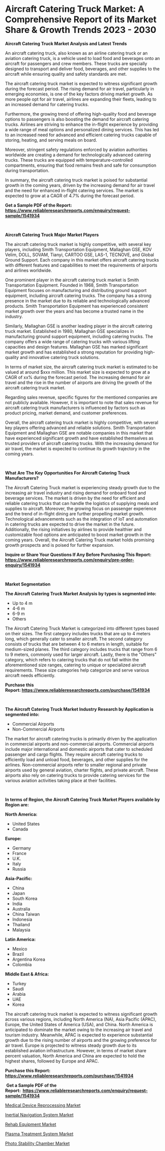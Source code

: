 <p><h1>Aircraft Catering Truck Market: A Comprehensive Report of its Market Share & Growth Trends 2023 - 2030</h1></p><p><strong>Aircraft Catering Truck Market Analysis and Latest Trends</strong></p>
<p><p>An aircraft catering truck, also known as an airline catering truck or an aviation catering truck, is a vehicle used to load food and beverages onto an aircraft for passengers and crew members. These trucks are specially designed to transport and deliver food, beverages, and other supplies to the aircraft while ensuring quality and safety standards are met.</p><p>The aircraft catering truck market is expected to witness significant growth during the forecast period. The rising demand for air travel, particularly in emerging economies, is one of the key factors driving market growth. As more people opt for air travel, airlines are expanding their fleets, leading to an increased demand for catering trucks.</p><p>Furthermore, the growing trend of offering high-quality food and beverage options to passengers is also boosting the demand for aircraft catering trucks. Airlines are striving to enhance the in-flight experience by providing a wide range of meal options and personalized dining services. This has led to an increased need for advanced and efficient catering trucks capable of storing, heating, and serving meals on board.</p><p>Moreover, stringent safety regulations enforced by aviation authorities worldwide are creating a demand for technologically advanced catering trucks. These trucks are equipped with temperature-controlled compartments, ensuring that food remains fresh and safe for consumption during transportation.</p><p>In summary, the aircraft catering truck market is poised for substantial growth in the coming years, driven by the increasing demand for air travel and the need for enhanced in-flight catering services. The market is expected to grow at a CAGR of 4.7% during the forecast period.</p></p>
<p><strong>Get a Sample PDF of the Report:&nbsp; <a href="https://www.reliableresearchreports.com/enquiry/request-sample/1541934">https://www.reliableresearchreports.com/enquiry/request-sample/1541934</a></strong></p>
<p>&nbsp;</p>
<p><strong>Aircraft Catering Truck Major Market Players</strong></p>
<p><p>The aircraft catering truck market is highly competitive, with several key players, including Smith Transportation Equipment, Mallaghan GSE, KOV Velim, DOLL, SOVAM, Tianyi, CARTOO GSE, LAS-1, TECNOVE, and Global Ground Support. Each company in this market offers aircraft catering trucks with different features and capabilities to meet the requirements of airports and airlines worldwide.</p><p>One prominent player in the aircraft catering truck market is Smith Transportation Equipment. Founded in 1968, Smith Transportation Equipment focuses on manufacturing and distributing ground support equipment, including aircraft catering trucks. The company has a strong presence in the market due to its reliable and technologically advanced products. Smith Transportation Equipment has experienced consistent market growth over the years and has become a trusted name in the industry.</p><p>Similarly, Mallaghan GSE is another leading player in the aircraft catering truck market. Established in 1980, Mallaghan GSE specializes in manufacturing ground support equipment, including catering trucks. The company offers a wide range of catering trucks with various lifting capacities and design features. Mallaghan GSE has marked significant market growth and has established a strong reputation for providing high-quality and innovative catering truck solutions.</p><p>In terms of market size, the aircraft catering truck market is estimated to be valued at around $xxx million. This market size is expected to grow at a CAGR of xx% during the forecast period. The increasing demand for air travel and the rise in the number of airports are driving the growth of the aircraft catering truck market.</p><p>Regarding sales revenue, specific figures for the mentioned companies are not publicly available. However, it is important to note that sales revenue for aircraft catering truck manufacturers is influenced by factors such as product pricing, market demand, and customer preferences.</p><p>Overall, the aircraft catering truck market is highly competitive, with several key players offering advanced and reliable solutions. Smith Transportation Equipment and Mallaghan GSE are notable companies in this market that have experienced significant growth and have established themselves as trusted providers of aircraft catering trucks. With the increasing demand for air travel, the market is expected to continue its growth trajectory in the coming years.</p></p>
<p>&nbsp;</p>
<p><strong>What Are The Key Opportunities For Aircraft Catering Truck Manufacturers?</strong></p>
<p><p>The Aircraft Catering Truck market is experiencing steady growth due to the increasing air travel industry and rising demand for onboard food and beverage services. The market is driven by the need for efficient and reliable catering trucks that can handle the logistics of supplying meals and supplies to aircraft. Moreover, the growing focus on passenger experience and the trend of in-flight dining are further propelling market growth. Technological advancements such as the integration of IoT and automation in catering trucks are expected to drive the market in the future. Additionally, the rising initiatives by airlines to provide healthier and customizable food options are anticipated to boost market growth in the coming years. Overall, the Aircraft Catering Truck market holds promising growth prospects and is poised for further expansion.</p></p>
<p><strong>Inquire or Share Your Questions If Any Before Purchasing This Report: <a href="https://www.reliableresearchreports.com/enquiry/pre-order-enquiry/1541934">https://www.reliableresearchreports.com/enquiry/pre-order-enquiry/1541934</a></strong></p>
<p>&nbsp;</p>
<p><strong>Market Segmentation</strong></p>
<p><strong>The Aircraft Catering Truck Market Analysis by types is segmented into:</strong></p>
<p><ul><li>Up to 4 m</li><li>4-6 m</li><li>6-9 m</li><li>Others</li></ul></p>
<p><p>The Aircraft Catering Truck Market is categorized into different types based on their sizes. The first category includes trucks that are up to 4 meters long, which generally cater to smaller aircraft. The second category consists of trucks that are between 4 to 6 meters in length, suitable for medium-sized planes. The third category includes trucks that range from 6 to 9 meters, commonly used for larger aircraft. Lastly, there is the "Others" category, which refers to catering trucks that do not fall within the aforementioned size ranges, catering to unique or specialized aircraft requirements. These size categories help categorize and serve various aircraft needs efficiently.</p></p>
<p><strong>Purchase this Report:&nbsp;<a href="https://www.reliableresearchreports.com/purchase/1541934">https://www.reliableresearchreports.com/purchase/1541934</a></strong></p>
<p>&nbsp;</p>
<p><strong>The Aircraft Catering Truck Market Industry Research by Application is segmented into:</strong></p>
<p><ul><li>Commercial Airports</li><li>Non-Commercial Airports</li></ul></p>
<p><p>The market for aircraft catering trucks is primarily driven by the application in commercial airports and non-commercial airports. Commercial airports include major international and domestic airports that cater to scheduled passenger and cargo flights. They require aircraft catering trucks to efficiently load and unload food, beverages, and other supplies for the airlines. Non-commercial airports refer to smaller regional and private airports used by general aviation, charter flights, and private aircraft. These airports also rely on catering trucks to provide catering services for the various aviation activities taking place at their facilities.</p></p>
<p>&nbsp;</p>
<p><strong>In terms of Region, the Aircraft Catering Truck Market Players available by Region are:</strong></p>
<p>
    <p> <strong> North America: </strong>
        <ul>
            <li>United States</li>
            <li>Canada</li>
        </ul>
        </p> 
    <p> <strong> Europe: </strong>
        <ul>
            <li>Germany</li>
            <li>France</li>
            <li>U.K.</li>
            <li>Italy</li>
            <li>Russia</li>
        </ul>
        </p> 
    <p> <strong> Asia-Pacific: </strong>
        <ul>
            <li>China</li>
            <li>Japan</li>
            <li>South Korea</li>
            <li>India</li>
            <li>Australia</li>
            <li>China Taiwan</li>
            <li>Indonesia</li>
            <li>Thailand</li>
            <li>Malaysia</li>
        </ul>
        </p> 
    <p> <strong> Latin America: </strong>
        <ul>
            <li>Mexico</li>
            <li>Brazil</li>
            <li>Argentina Korea</li>
            <li>Colombia</li>
        </ul>
        </p> 
    <p> <strong> Middle East & Africa: </strong>
        <ul>
            <li>Turkey</li>
            <li>Saudi</li>
            <li>Arabia</li>
            <li>UAE</li>
            <li>Korea</li>
        </ul>
    </p>
    </p>
<p><p>The aircraft catering truck market is expected to witness significant growth across various regions, including North America (NA), Asia Pacific (APAC), Europe, the United States of America (USA), and China. North America is anticipated to dominate the market owing to the increasing air travel and tourism industry. Meanwhile, APAC is expected to experience substantial growth due to the rising number of airports and the growing preference for air travel. Europe is projected to witness steady growth due to its established aviation infrastructure. However, in terms of market share percent valuation, North America and China are expected to hold the highest shares, followed by Europe and APAC.</p></p>
<p><strong>Purchase this Report: <a href="https://www.reliableresearchreports.com/purchase/1541934">https://www.reliableresearchreports.com/purchase/1541934</a></strong></p>
<p>&nbsp;<strong>Get a Sample PDF of the Report:&nbsp;&nbsp;<a href="https://www.reliableresearchreports.com/enquiry/request-sample/1541934">https://www.reliableresearchreports.com/enquiry/request-sample/1541934</a></strong></p>
<p><strong></strong></p>
<p><p><a href="https://www.linkedin.com/pulse/medical-device-reprocessing-market-insights-players-forecast-zmyoe/">Medical Device Reprocessing Market</a></p><p><a href="https://www.linkedin.com/pulse/inertial-navigation-system-market-size-2023-2030-global-qxzfe/">Inertial Navigation System Market</a></p><p><a href="https://www.linkedin.com/pulse/rehab-equipment-market-research-report-provides-thorough-9a0me/">Rehab Equipment Market</a></p><p><a href="https://medium.com/@jamesday5g/plasma-treatment-system-market-analysis-its-cagr-market-segmentation-and-global-industry-overview-ee9971d9aa6b">Plasma Treatment System Market</a></p><p><a href="https://medium.com/@raymondgray765/photo-stability-chamber-market-size-reveals-the-best-marketing-channels-in-global-industry-208aefbbe9eb">Photo Stability Chamber Market</a></p></p>